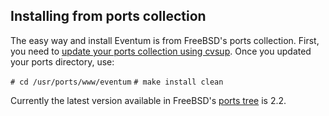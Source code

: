 ## Installing from ports collection

The easy way and install Eventum is from FreeBSD's ports collection. First, you need to [update your ports collection using cvsup](http://www.freebsd.org/doc/en_US.ISO8859-1/books/handbook/cvsup.html). Once you updated your ports directory, use:

`# cd /usr/ports/www/eventum`
`# make install clean`

Currently the latest version available in FreeBSD's [ports tree](http://www.freshports.org/www/eventum/) is 2.2.
